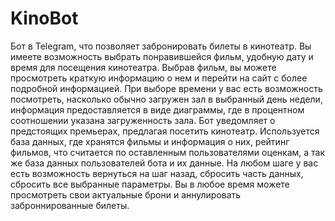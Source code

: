 # KinoBot
Бот в Telegram, что позволяет забронировать билеты в кинотеатр. Вы имеете возможность выбрать понравившейся фильм, удобную дату и время для посещения кинотеатра. Выбрав фильм, вы можете просмотреть краткую информацию о нем и перейти на сайт с более подробной информацией. При выборе времени у вас есть возможность посмотреть, насколько обычно загружен зал в выбранный день недели, информация предоставляется в виде диаграммы, где в процентном соотношении указана загруженность зала.
Бот уведомляет о предстоящих премьерах, предлагая посетить кинотеатр. 
Используется база данных, где хранятся фильмы и информация о них, рейтинг фильмов, что считается по оставленным пользователями оценкам, а так же база данных пользователей бота и их данные. 
На любом шаге у вас есть возможность вернуться на шаг назад, сбросить часть данных, сбросить все выбранные параметры.
Вы в любое время можете просмотреть свои актуальные брони и аннулировать заброннированные билеты.
